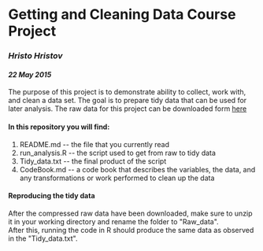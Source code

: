 Getting and Cleaning Data Course Project
========================
### *Hristo Hristov*
#### *22 May 2015*

The purpose of this project is to demonstrate ability to collect, work with, and clean a data set. The goal is to prepare tidy data that can be used for later analysis. The raw data for this project can be downloaded form [here](https://d396qusza40orc.cloudfront.net/getdata%2Fprojectfiles%2FUCI%20HAR%20Dataset.zip)
  
#### In this repository you will find:
1. README.md -- the file that you currently read
2. run_analysis.R -- the script used to get from raw to tidy data
3. Tidy_data.txt -- the final product of the script
4. CodeBook.md -- a code book that describes the variables, the data, and any transformations or work performed to clean up the data
  
#### Reproducing the tidy data
After the compressed raw data have been downloaded, make sure to unzip it in your working directory and rename the folder to "Raw_data".  
After this, running the code in R should produce the same data as observed in the "Tidy_data.txt".
